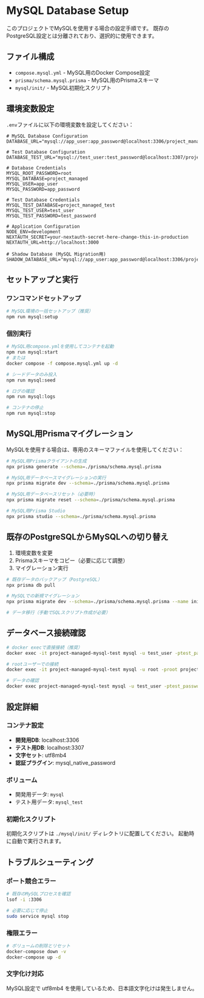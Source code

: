 # MySQL Database Setup

このプロジェクトでMySQLを使用する場合の設定手順です。
既存のPostgreSQL設定とは分離されており、選択的に使用できます。

## ファイル構成

- `compose.mysql.yml` - MySQL用のDocker Compose設定
- `prisma/schema.mysql.prisma` - MySQL用のPrismaスキーマ
- `mysql/init/` - MySQL初期化スクリプト

## 環境変数設定

`.env`ファイルに以下の環境変数を設定してください：

```env
# MySQL Database Configuration
DATABASE_URL="mysql://app_user:app_password@localhost:3306/project_managed"

# Test Database Configuration  
DATABASE_TEST_URL="mysql://test_user:test_password@localhost:3307/project_managed_test"

# Database Credentials
MYSQL_ROOT_PASSWORD=root
MYSQL_DATABASE=project_managed
MYSQL_USER=app_user
MYSQL_PASSWORD=app_password

# Test Database Credentials
MYSQL_TEST_DATABASE=project_managed_test
MYSQL_TEST_USER=test_user
MYSQL_TEST_PASSWORD=test_password

# Application Configuration
NODE_ENV=development
NEXTAUTH_SECRET=your-nextauth-secret-here-change-this-in-production
NEXTAUTH_URL=http://localhost:3000

# Shadow Database (MySQL Migration用)
SHADOW_DATABASE_URL="mysql://app_user:app_password@localhost:3306/project_managed_shadow"
```

## セットアップと実行

### ワンコマンドセットアップ
```bash
# MySQL環境の一括セットアップ（推奨）
npm run mysql:setup
```

### 個別実行

```bash
# MySQL用compose.ymlを使用してコンテナを起動
npm run mysql:start
# または
docker compose -f compose.mysql.yml up -d

# シードデータのみ投入
npm run mysql:seed

# ログの確認
npm run mysql:logs

# コンテナの停止
npm run mysql:stop
```

## MySQL用Prismaマイグレーション

MySQLを使用する場合は、専用のスキーマファイルを使用してください：

```bash
# MySQL用Prismaクライアントの生成
npx prisma generate --schema=./prisma/schema.mysql.prisma

# MySQL用データベースマイグレーションの実行
npx prisma migrate dev --schema=./prisma/schema.mysql.prisma

# MySQL用データベースリセット（必要時）
npx prisma migrate reset --schema=./prisma/schema.mysql.prisma

# MySQL用Prisma Studio
npx prisma studio --schema=./prisma/schema.mysql.prisma
```

## 既存のPostgreSQLからMySQLへの切り替え

1. 環境変数を変更
2. Prismaスキーマをコピー（必要に応じて調整）
3. マイグレーション実行

```bash
# 既存データのバックアップ（PostgreSQL）
npx prisma db pull

# MySQLでの新規マイグレーション
npx prisma migrate dev --schema=./prisma/schema.mysql.prisma --name init

# データ移行（手動でSQLスクリプト作成が必要）
```

## データベース接続確認

```bash
# docker execで直接接続（推奨）
docker exec -it project-managed-mysql-test mysql -u test_user -ptest_password project_managed_test

# rootユーザーでの接続
docker exec -it project-managed-mysql-test mysql -u root -proot project_managed_test

# データの確認
docker exec project-managed-mysql-test mysql -u test_user -ptest_password project_managed_test -e "SELECT * FROM geppo LIMIT 5;"
```

## 設定詳細

### コンテナ設定
- **開発用DB**: localhost:3306
- **テスト用DB**: localhost:3307
- **文字セット**: utf8mb4
- **認証プラグイン**: mysql_native_password

### ボリューム
- 開発用データ: `mysql`
- テスト用データ: `mysql_test`

### 初期化スクリプト
初期化スクリプトは `./mysql/init/` ディレクトリに配置してください。
起動時に自動で実行されます。

## トラブルシューティング

### ポート競合エラー
```bash
# 既存のMySQLプロセスを確認
lsof -i :3306

# 必要に応じて停止
sudo service mysql stop
```

### 権限エラー
```bash
# ボリュームの削除とリセット
docker-compose down -v
docker-compose up -d
```

### 文字化け対応
MySQL設定で utf8mb4 を使用しているため、日本語文字化けは発生しません。 
